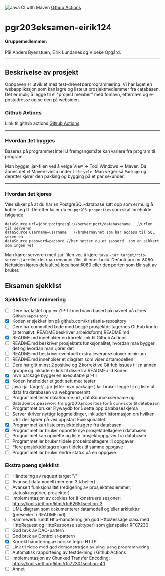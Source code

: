 ![Java CI with Maven](https://github.com/kristiania/pgr203eksamen-eirik124/workflows/Java%20CI%20with%20Maven/badge.svg)
[Github Actions](https://github.com/kristiania/pgr203eksamen-eirik124/actions)
# pgr203eksamen-eirik124

#### Gruppemedlemmer:
Pål Anders Byenstuen, Eirik Lundanes og Vibeke Opgård.

-----------------------------------------------------------

## Beskrivelse av prosjekt

Oppgaven er utviklet med test-drevet parprogrammering. Vi har laget en webapplikasjon som kan lagre og liste ut prosjektmedlemmer fra databasen. Det er mulig å legge til et "project member" med fornavn, etternavn og e-postadresse og se den på websiden.

### Github Actions
Link til github actions
[Github Actions](https://github.com/kristiania/pgr203eksamen-eirik124/actions)

-----------------------------
### Hvordan det bygges
Baseres på programmet IntelliJ fremgangsmåte kan variere fra program til program

Man bygger .jar-filen ved å velge View -> Tool Windows -> Maven. Da åpnes det et Maven-vindu under ```Lifecycle```. Man velger så ```Package``` og deretter kjører den pakking og bygging på et par sekunder.

-----------------------------
### Hvordan det kjøres

Vær sikker på at du har en PostgreSQL-database satt opp som er mulig å koble seg til. Deretter lager du en ```pgr203.properties``` som skal inneholde følgende
```
dataSource.url=jdbc:postgresql://server:port/databasename   //urlen til serveren
dataSource.username=username   //brukernavnet som har access til SQL serveren
dataSource.password=passord //her setter du et passord  som er sikkert som ingen vet
```

Man kjører serveren med .jar-filen ved å kjøre ```java -jar target/http-server.jar``` eller det man renamer filen til etter build. 
Default port er 8080. Nettsiden kjøres default på localhost:8080 eller den porten som blir satt av bruker.

## Eksamen sjekklist

### Sjekkliste for innlevering
- [ ] Dere har lastet opp en ZIP-fil med navn basert på navnet på deres Github repository
- [X] Koden er sjekket inn på github.com/kristiania-repository
- [ ] Dere har committed kode med begge prosjektdeltagernes GitHub konto (alternativt: README beskriver arbeidsform)
README.md
- [X] README.md inneholder en korrekt link til Github Actions
- [ ] README.md beskriver prosjektets funksjonalitet, hvordan man bygger det og hvordan man kjører det
- [ ] README.md beskriver eventuell ekstra leveranse utover minimum
- [ ] README.md inneholder et diagram som viser datamodellen
- [ ] Dere har gitt minst 2 positive og 2 korrektive GitHub issues til en annen gruppe og inkluderer link til disse fra README.md
Koden
- [X] mvn package bygger en executable jar-fil
- [X] Koden inneholder et godt sett med tester
- [ ] java -jar target/...jar (etter mvn package ) lar bruker legge til og liste ut data fra databasen via webgrensesnitt
- [ ] Programmet leser dataSource.url , dataSource.username og dataSource.password fra pgr203.properties for å connecte til databasen
- [ ] Programmet bruker Flywaydb for å sette opp databaseskjema
- [ ] Server skriver nyttige loggmeldinger, inkludert informasjon om hvilken URL den kjører på ved oppstart
Funksjonalitet
- [X] Programmet kan liste prosjektdeltagere fra databasen
- [X] Programmet lar bruker opprette nye prosjektdeltagere i databasen
- [ ] Programmet kan opprette og liste prosjektoppgaver fra databasen
- [ ] Programmet lar bruker tildele prosjektdeltagere til oppgaver
- [ ] Flere prosjektdeltagere kan tildeles til samme oppgave
- [ ] Programmet lar bruker endre status på en oppgave

### Ekstra poeng sjekklist
- [ ] Håndtering av request target "/"
- [ ] Avansert datamodell (mer enn 3 tabeller)
- [ ] Avansert funksjonalitet (redigering av prosjektmedlemmer, statuskategorier, prosjekter)
- [ ] Implementasjon av cookies for å konstruere sesjoner: https://tools.ietf.org/html/rfc6265#section-3
- [ ] UML diagram som dokumenterer datamodell og/eller arkitektur (presentert i README.md)
- [ ] Rammeverk rundt Http-håndtering (en god HttpMessage class med HttpRequest og HttpResponse subtyper) som gjenspeiler RFC7230
- [ ] God bruk av DAO-pattern
- [ ] God bruk av Controller-pattern
- [X] Korrekt håndtering av norske tegn i HTTP
- [ ] Link til video med god demonstrasjon av ping-pong programmering
- [ ] Automatisk rapportering av testdekning i Github Actions
- [ ] Implementasjon av Chunked Transfer Encoding: https://tools.ietf.org/html/rfc7230#section-4.1
- [ ] Annet
